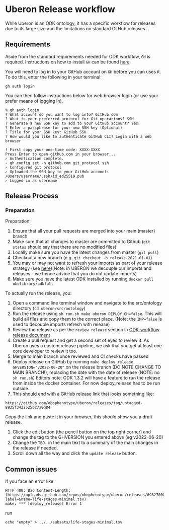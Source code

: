 # Uberon Release workflow

While Uberon is an ODK ontology, it has a specific workflow for releases due to its large size and the limitations on standard GitHub releases.

## Requirements

Aside from the standard requirements needed for ODK workflow, `GH` is required. 
Instructions on how to install `GH` can be found [here](https://cli.github.com/manual/installation)

You will need to log in to your GitHub account on `GH` before you can uses it. To do this, enter the following in your terminal:
```
gh auth login
```

You can then follow instructions below for web browser login (or use your prefer means of logging in).
```
% gh auth login
? What account do you want to log into? GitHub.com
? What is your preferred protocol for Git operations? SSH
? Generate a new SSH key to add to your GitHub account? Yes
? Enter a passphrase for your new SSH key (Optional) 
? Title for your SSH key: GitHub SSH
? How would you like to authenticate GitHub CLI? Login with a web browser

! First copy your one-time code: XXXX-XXXX
Press Enter to open github.com in your browser... 
✓ Authentication complete.
- gh config set -h github.com git_protocol ssh
✓ Configured git protocol
✓ Uploaded the SSH key to your GitHub account: /Users/username/.ssh/id_ed25519.pub
✓ Logged in as username
```

## Release Process

### Preparation 

Preparation:

1. Ensure that all your pull requests are merged into your main (master) branch
1. Make sure that all changes to master are committed to Github (`git status` should say that there are no modified files)
1. Locally make sure you have the latest changes from master (`git pull`)
1. Checkout a new branch (e.g. `git checkout -b release-2021-01-01`)
1. You may or may not want to refresh your imports as part of your release strategy (see [here](odk-workflows/UpdateImports.md))(Note: in UBERON we decouple our imports and releases - we hence advice that you do not update imports)
1. Make sure you have the latest ODK installed by running `docker pull obolibrary/odkfull`

To actually run the release, you:

1. Open a command line terminal window and navigate to the src/ontology directory (`cd uberon/src/ontology`)
1. Run the release using `sh run.sh make uberon DEPLOY_GH=false`. This will build all files and copy them to the correct place. (Note: the `IMP=false` is used to decouple imports refresh with release)
1. Review the release as per the `review release` section in [ODK-workflow release document](odk-workflows/ReleaseWorkflow.md)
1. Create a pull request and get a second set of eyes to review it. As Uberon uses a custom release pipeline, we ask that you get at least one core developer to review it too.
1. Merge to main branch once reviewed and CI checks have passed
1. Deploy release on GitHub by running `make deploy_release GHVERSION="v2022-06-20"` on the release branch (DO NOTE CHANGE TO MAIN BRANCH!), replacing the date with the date of release (NOTE: no `sh run.sh`)
Editors note: ODK 1.3.2 will have a feature to run the release from inside the docker container. For now deploy_release has to be run outside.
1. This should end with a GitHub release link that looks something like:
```
https://github.com/obophenotype/uberon/releases/tag/untagged-8935f3432525b27a0d84
``` 
Copy the link and paste it in your browser, this should show you a draft release. 
1. Click the edit button (the pencil button on the top right corner) and change the tag to the GHVERSION you entered above (eg v2022-06-20)
1. Change the `TBD.` in the main text to a summary of the main changes in the release if needed.
1. Scroll down all the way and click the `update release` button. 

## Common issues 

If you face an error like:
```
HTTP 400: Bad Content-Length: (https://uploads.github.com/repos/obophenotype/uberon/releases/69827000/assets?label=&name=life-stages-minimal.tsv)
make: *** [deploy_release] Error 1
```
run
```
echo "empty" > ../../subsets/life-stages-minimal.tsv
```

